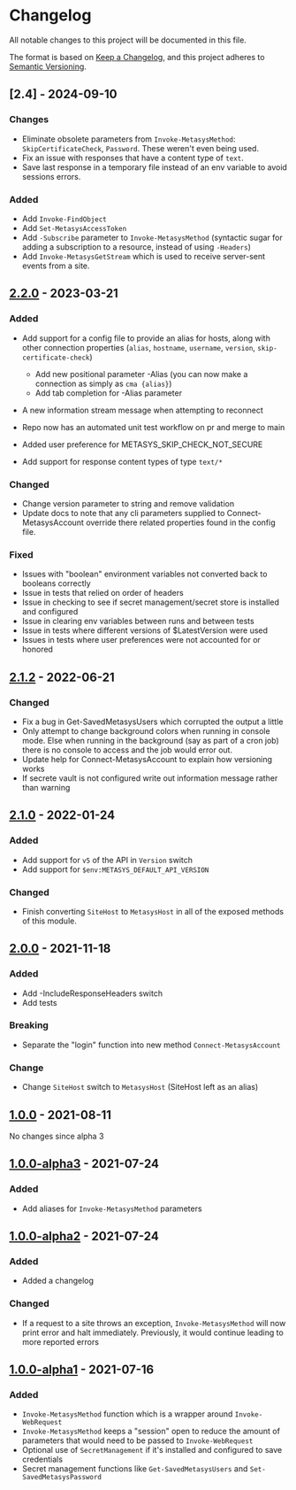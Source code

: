 # Changelog

<!-- markdownlint-disable-file no-duplicate-heading -->

All notable changes to this project will be documented in this file.

The format is based on [Keep a Changelog](https://keepachangelog.com/en/1.0.0/),
and this project adheres to
[Semantic Versioning](https://semver.org/spec/v2.0.0.html).

## [2.4] - 2024-09-10

### Changes

- Eliminate obsolete parameters from `Invoke-MetasysMethod`:
  `SkipCertificateCheck`, `Password`. These weren't even being used.
- Fix an issue with responses that have a content type of `text`.
- Save last response in a temporary file instead of an env variable to avoid
  sessions errors.

### Added

- Add `Invoke-FindObject`
- Add `Set-MetasysAccessToken`
- Add `-Subscribe` parameter to `Invoke-MetasysMethod` (syntactic sugar for
  adding a subscription to a resource, instead of using `-Headers`)
- Add `Invoke-MetasysGetStream` which is used to receive server-sent events from
  a site.

## [2.2.0] - 2023-03-21

### Added

- Add support for a config file to provide an alias for hosts, along with other
  connection properties (`alias`, `hostname`, `username`, `version`,
  `skip-certificate-check`)

  - Add new positional parameter -Alias (you can now make a connection as simply
    as `cma {alias}`)
  - Add tab completion for -Alias parameter

- A new information stream message when attempting to reconnect
- Repo now has an automated unit test workflow on pr and merge to main
- Added user preference for METASYS_SKIP_CHECK_NOT_SECURE
- Add support for response content types of type `text/*`

### Changed

- Change version parameter to string and remove validation
- Update docs to note that any cli parameters supplied to Connect-MetasysAccount
  override there related properties found in the config file.

### Fixed

- Issues with "boolean" environment variables not converted back to booleans
  correctly
- Issue in tests that relied on order of headers
- Issue in checking to see if secret management/secret store is installed and
  configured
- Issue in clearing env variables between runs and between tests
- Issue in tests where different versions of $LatestVersion were used
- Issues in tests where user preferences were not accounted for or honored

## [2.1.2] - 2022-06-21

### Changed

- Fix a bug in Get-SavedMetasysUsers which corrupted the output a little
- Only attempt to change background colors when running in console mode. Else
  when running in the background (say as part of a cron job) there is no console
  to access and the job would error out.
- Update help for Connect-MetasysAccount to explain how versioning works
- If secrete vault is not configured write out information message rather than
  warning

## [2.1.0] - 2022-01-24

### Added

- Add support for `v5` of the API in `Version` switch
- Add support for `$env:METASYS_DEFAULT_API_VERSION`

### Changed

- Finish converting `SiteHost` to `MetasysHost` in all of the exposed methods of
  this module.

## [2.0.0] - 2021-11-18

### Added

- Add -IncludeResponseHeaders switch
- Add tests

### Breaking

- Separate the "login" function into new method `Connect-MetasysAccount`

### Change

- Change `SiteHost` switch to `MetasysHost` (SiteHost left as an alias)

## [1.0.0] - 2021-08-11

No changes since alpha 3

## [1.0.0-alpha3] - 2021-07-24

### Added

- Add aliases for `Invoke-MetasysMethod` parameters

## [1.0.0-alpha2] - 2021-07-24

### Added

- Added a changelog

### Changed

- If a request to a site throws an exception, `Invoke-MetasysMethod` will now
  print error and halt immediately. Previously, it would continue leading to
  more reported errors

## [1.0.0-alpha1] - 2021-07-16

### Added

- `Invoke-MetasysMethod` function which is a wrapper around `Invoke-WebRequest`
- `Invoke-MetasysMethod` keeps a "session" open to reduce the amount of
  parameters that would need to be passed to `Invoke-WebRequest`
- Optional use of `SecretManagement` if it's installed and configured to save
  credentials
- Secret management functions like `Get-SavedMetasysUsers` and
  `Set-SavedMetasysPassword`

[unreleased]:
  https://github.com/jci-metasys/powershell-metasysrestclient/compare/v2.3.0-rc1...HEAD
[2.3.0-rc1]:
  https://github.com/jci-metasys/powershell-metasysrestclient/compare/v2.2.0...v2.3.0-rc1
[2.2.0]:
  https://github.com/jci-metasys/powershell-metasysrestclient/compare/v2.1.2...v2.2.0
[2.1.2]:
  https://github.com/jci-metasys/powershell-metasysrestclient/compare/v2.1.0...v2.1.2
[2.1.0]:
  https://github.com/jci-metasys/powershell-metasysrestclient/compare/v2.0.0...v2.1.0
[2.0.0]:
  https://github.com/jci-metasys/powershell-metasysrestclient/compare/v1.0.0...v2.0.0
[1.0.0]:
  https://github.com/jci-metasys/powershell-metasysrestclient/compare/v1.0.0-alpha3...v1.0.0
[1.0.0-alpha3]:
  https://github.com/jci-metasys/powershell-metasysrestclient/compare/v1.0.0-alpha2...v1.0.0-alpha3
[1.0.0-alpha2]:
  https://github.com/jci-metasys/powershell-metasysrestclient/compare/v1.0.0-alpha1...v1.0.0-alpha2
[1.0.0-alpha1]:
  https://github.com/jci-metasys/powershell-metasysrestclient/releases/tag/v1.0.0-alpha1
